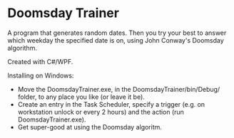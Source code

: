 Doomsday Trainer
================

A program that generates random dates.
Then you try your best to answer which weekday the specified date is on, using John Conway's Doomsday algorithm.

Created with C#/WPF.

Installing on Windows:

* Move the DoomsdayTrainer.exe, in the DoomsdayTrainer/bin/Debug/ folder, to any place you like (or leave it be).
* Create an entry in the Task Scheduler, specify a trigger (e.g. on workstation unlock or every 2 hours) and the action (run DoomsdayTrainer.exe).
* Get super-good at using the Doomsday algoritm.
